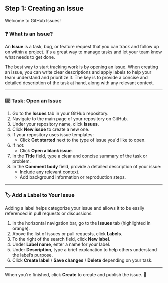 ## Step 1: Creating an Issue

Welcome to GitHub Issues!

### :question: What is an Issue?

An **Issue** is a task, bug, or feature request that you can track and follow up on within a project. It's a great way to manage tasks and let your team know what needs to get done.

The best way to start tracking work is by opening an issue. When creating an issue, you can write clear descriptions and apply labels to help your team understand and prioritize it. The key is to provide a concise and detailed description of the task at hand, along with any relevant context.

---

### :keyboard: Task: Open an Issue

1. Go to the **Issues** tab in your GitHub repository.
2. Navigate to the main page of your repository on GitHub.
3. Under your repository name, click **Issues**.
4. Click **New issue** to create a new one.
5. If your repository uses issue templates:
   - Click **Get started** next to the type of issue you'd like to open.
6. If not:
   - Click **Open a blank issue**.
7. In the **Title** field, type a clear and concise summary of the task or problem.
8. In the **Comment body** field, provide a detailed description of your issue:
   - Include any relevant context.
   - Add background information or reproduction steps.

---

### :label: Add a Label to Your Issue

Adding a label helps categorize your issue and allows it to be easily referenced in pull requests or discussions.

1. In the horizontal navigation bar, go to the **Issues** tab (highlighted in orange).
2. Above the list of issues or pull requests, click **Labels**.
3. To the right of the search field, click **New label**.
4. Under **Label name**, enter a name for your label.
5. Under **Description**, type a brief explanation to help others understand the label’s purpose.
6. Click **Create label** / **Save changes** / **Delete** depending on your task.

---

When you're finished, click **Create** to create and publish the issue. :tada:
